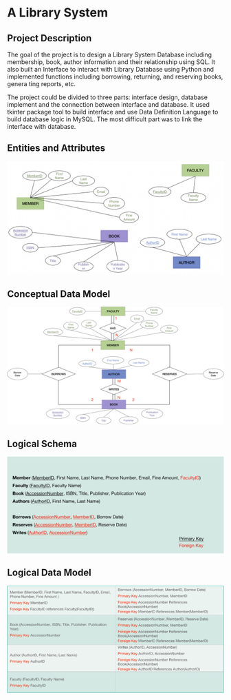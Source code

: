 # A Library System
## Project Description
The goal of the project is to design a Library System Database including membership, book, author information and their relationship using SQL. It also  built an Interface to interact with Library Database using Python and implemented functions including borrowing, returning, and reserving books, genera ting reports, etc. 

The project could be divided to three parts: interface design, database implement and the connection between interface and database. It used tkinter package tool to build interface and use Data Definition Language to build database logic in MySQL. The most difficult part was to link the interface with database.

## Entities and Attributes
![image](https://github.com/YanggWendy/A-Library-System/blob/main/Library%20Design/Entities%20and%20Attributes.png)

## Conceptual Data Model
![image](https://github.com/YanggWendy/A-Library-System/blob/main/Library%20Design/Conceptual%20Data%20Model.png)

## Logical Schema
![image](https://github.com/YanggWendy/A-Library-System/blob/main/Library%20Design/Logical%20Schema.png)

## Logical Data Model
![image](https://github.com/YanggWendy/A-Library-System/blob/main/Library%20Design/Logical%20Data%20Model.jpeg)
